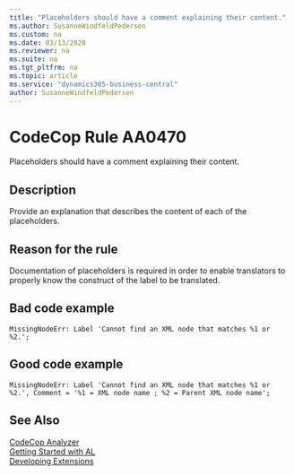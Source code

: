```yaml
---
title: "Placeholders should have a comment explaining their content."
ms.author: SusanneWindfeldPedersen
ms.custom: na
ms.date: 03/13/2020
ms.reviewer: na
ms.suite: na
ms.tgt_pltfrm: na
ms.topic: article
ms.service: "dynamics365-business-central"
author: SusanneWindfeldPedersen
---
```

[//]: # (START>DO_NOT_EDIT)
[//]: # (IMPORTANT:Do not edit any of the content between here and the END>DO_NOT_EDIT.)
[//]: # (Any modifications should be made in the .xml files in the ModernDev repo.)
# CodeCop Rule AA0470
Placeholders should have a comment explaining their content.  

## Description
Provide an explanation that describes the content of each of the placeholders.

[//]: # (IMPORTANT: END>DO_NOT_EDIT)

## Reason for the rule

Documentation of placeholders is required in order to enable translators to properly know the construct of the label to be translated.

## Bad code example
```
MissingNodeErr: Label 'Cannot find an XML node that matches %1 or %2.'; 
```

## Good code example
```
MissingNodeErr: Label 'Cannot find an XML node that matches %1 or %2.', Comment = '%1 = XML node name ; %2 = Parent XML node name';
```

## See Also  
[CodeCop Analyzer](codecop.md)  
[Getting Started with AL](../devenv-get-started.md)  
[Developing Extensions](../devenv-dev-overview.md)  